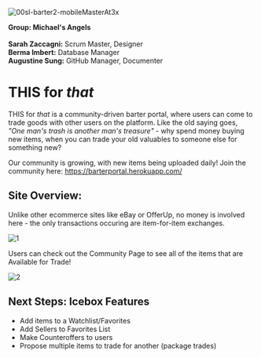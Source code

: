 ![00sl-barter2-mobileMasterAt3x](https://user-images.githubusercontent.com/119904805/219517379-6b493d21-3571-4e6a-a14c-c61439dfab3d.jpg)

**Group: Michael's Angels**
<br>
<br>**Sarah Zaccagni:** Scrum Master, Designer
<br>**Berma Imbert:** Database Manager
<br>**Augustine Sung:** GitHub Manager, Documenter

# THIS for *that*
THIS for *that* is a community-driven barter portal, where users can come to trade goods with other users on the platform. Like the old saying goes, *"One man's trash is another man's treasure"* - why spend money buying new items, when you can trade your old valuables to someone else for something new? 

Our community is growing, with new items being uploaded daily! Join the community here: https://barterportal.herokuapp.com/

## Site Overview:
Unlike other ecommerce sites like eBay or OfferUp, no money is involved here - the only transactions occuring are item-for-item exchanges.  

![1](https://user-images.githubusercontent.com/119904805/219517155-f1869987-c2e7-4835-a298-adab56f45175.JPG)

Users can check out the Community Page to see all of the items that are Available for Trade!

![2](https://user-images.githubusercontent.com/119904805/219517620-0e4c2637-2afe-4e2f-8073-07ef7ae293e8.JPG)

## Next Steps: Icebox Features
* Add items to a Watchlist/Favorites
* Add Sellers to Favorites List
* Make Counteroffers to users
* Propose multiple items to trade for another (package trades)

